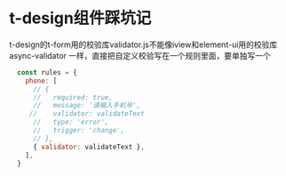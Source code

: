 # t-design组件踩坑记

t-design的t-form用的校验库validator.js不能像iview和element-ui用的校验库 async-validator 一样，直接把自定义校验写在一个规则里面，要单独写一个
```js
  const rules = {
    phone: [
      // {
      //   required: true,
      //   message: '请输入手机号',
     //    validator: validateText
      //   type: 'error',
      //   trigger: 'change',
      // },
      { validator: validateText },
    ],
  }
```